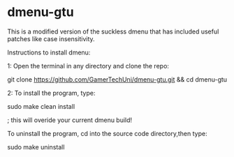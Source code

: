 # dmenu-gtu
This is a modified version of the suckless dmenu that has included useful patches like case insensitivity.

Instructions to install dmenu:

1: Open the terminal in any directory and clone the repo:

git clone https://github.com/GamerTechUni/dmenu-gtu.git && cd dmenu-gtu

2: To install the program, type:

sudo make clean install

; this will overide your current dmenu build!


To uninstall the program, cd into the source code directory,then type:

sudo make uninstall

